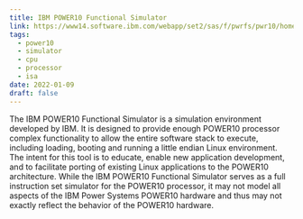 ```yaml
---
title: IBM POWER10 Functional Simulator
link: https://www14.software.ibm.com/webapp/set2/sas/f/pwrfs/pwr10/home.html
tags:
  - power10
  - simulator
  - cpu
  - processor
  - isa
date: 2022-01-09
draft: false
---
```


The IBM POWER10 Functional Simulator is a simulation environment developed by IBM.
It is designed to provide enough POWER10 processor complex functionality to allow the entire software stack to execute,
including loading, booting and running a little endian Linux environment.
The intent for this tool is to educate, enable new application development,
and to facilitate porting of existing Linux applications to the POWER10 architecture.
While the IBM POWER10 Functional Simulator serves as a full instruction set simulator for the POWER10 processor,
it may not model all aspects of the IBM Power Systems POWER10 hardware and thus may not exactly reflect the behavior of the POWER10 hardware.
